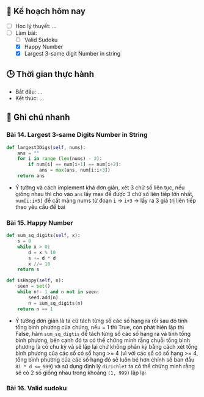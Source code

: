 
## 🎯 Kế hoạch hôm nay
- [ ] Học lý thuyết: ...
- [ ] Làm bài:
  - [ ] Valid Sudoku
  - [x] Happy Number
  - [x] Largest 3-same digit Number in string

## 🕒 Thời gian thực hành
- Bắt đầu: ...
- Kết thúc: ...

## 🧠 Ghi chú nhanh

### Bài 14. Largest 3-same Digits Number in String

```python
def largest3Digs(self, nums):
	ans = ""
	for i in range (len(nums) - 2):
		if num[i] == num[i+1] == num[i+2]:
			ans = max(ans, num[i:i+3])
	return ans
```
- Ý tưởng và cách implement khá đơn giản, xét 3 chữ số liên tục, nếu giống nhau thì cho vào `ans` lấy max để được 3 chữ số liên tiếp lớn nhất, `num[i:i+3]` để cắt mảng nums từ đoạn `i` -> `i+3` -> lấy ra 3 giá trị liên tiếp theo yêu cầu đề bài
### Bài 15. Happy Number 

```python
def sum_sq_digits(self, x): 
	s = 0
	while x > 0:
		d = x % 10
		s += d * d
		x //= 10
	return s

def isHappy(self, n):
	seen = set()
	while n!- 1 and n not in seen:
		seed.add(n)
		n = sum_sq_digits(n)
	return n == 1
```

- Ý tưởng đơn giản là ta cứ tách từng số các số hạng ra rồi sau đó tính tổng bình phương của chúng, nếu = 1 thì True, còn phát hiện lặp thì False, hàm `sum_sq_digtis` để tách từng số các số hạng ra và tính tổng bình phương, bên cạnh đó ta có thể chứng minh rằng chuỗi tổng bình phương là có chu kỳ và sẽ lặp lại chứ không phân kỳ bằng cách xét tổng bình phương của các số có số hạng >= 4 (vì với các số có số hạng >= 4, tổng bình phương của các số hạng đó sẽ luôn bé hơn chính số ban đầu `81 * d <= 999`) và sử dụng định lý `dirichlet` ta có thể chứng minh rằng sẽ có 2 số giống nhau trong khoảng `(1, 999)` lặp lại

### Bài 16. Valid sudoku